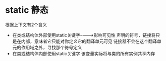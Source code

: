 # static 静态
根据上下文有2个含义
- 在类或结构体外部使用static关键字---->影响可见性
    声明的符号，链接将只是在内部，意味者它只能对你定义它的翻译单元可见
    链接器不会在这个翻译单元的作用域之外，寻找那个符号定义
- 在类或结构体内部使用static关键字
    该变量实际将与类的所有实例共享内存


